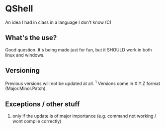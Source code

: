 # QShell
An idea I had in class in a language I don't know (C)
## What's the use?
Good question. It's being made just for fun, but it SHOULD work in both linux and windows.
## Versioning
Previous versions will not be updated at all. <sup>1</sup>
Versions come in X.Y.Z format (Major.Minor.Patch).
## Exceptions / other stuff
1. only if the update is of major importance (e.g. command not working / wont compile correctly)
